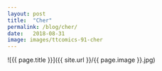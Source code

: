 ```yaml
---
layout: post
title:  "Cher"
permalink: /blog/cher/
date:   2018-08-31
image: images/ttcomics-91-cher
---
```

![{{ page.title }}]({{ site.url }}/{{ page.image }}.jpg)
